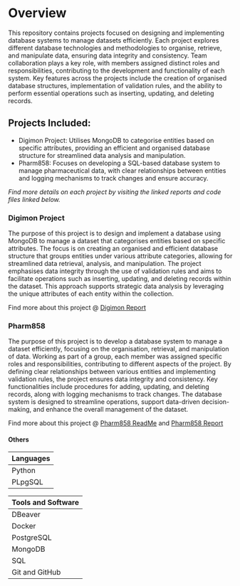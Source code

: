 # Overview

This repository contains projects focused on designing and implementing database systems to manage datasets efficiently. Each project explores different database technologies and methodologies to organise, retrieve, and manipulate data, ensuring data integrity and consistency. Team collaboration plays a key role, with members assigned distinct roles and responsibilities, contributing to the development and functionality of each system. Key features across the projects include the creation of organised database structures, implementation of validation rules, and the ability to perform essential operations such as inserting, updating, and deleting records.

## Projects Included:

- Digimon Project: Utilises MongoDB to categorise entities based on specific attributes, providing an efficient and organised database structure for streamlined data analysis and manipulation.
- Pharm858: Focuses on developing a SQL-based database system to manage pharmaceutical data, with clear relationships between entities and logging mechanisms to track changes and ensure accuracy.

*Find more details on each project by visiting the linked reports and code files linked below.*

### Digimon Project

The purpose of this project is to design and implement a database using MongoDB to manage a dataset that categorises entities based on specific attributes. The focus is on creating an organised and efficient database structure that groups entities under various attribute categories, allowing for streamlined data retrieval, analysis, and manipulation. The project emphasises data integrity through the use of validation rules and aims to facilitate operations such as inserting, updating, and deleting records within the dataset. This approach supports strategic data analysis by leveraging the unique attributes of each entity within the collection.

Find more about this project @ [Digimon Report](https://github.com/vedez/Database-Management-Basic-Level/blob/main/Projects/Digimon/Digimon_MongoDB.pdf)

### Pharm858

The purpose of this project is to develop a database system to manage a dataset efficiently, focusing on the organisation, retrieval, and manipulation of data. Working as part of a group, each member was assigned specific roles and responsibilities, contributing to different aspects of the project. By defining clear relationships between various entities and implementing validation rules, the project ensures data integrity and consistency. Key functionalities include procedures for adding, updating, and deleting records, along with logging mechanisms to track changes. The database system is designed to streamline operations, support data-driven decision-making, and enhance the overall management of the dataset.

Find more about this project @ [Pharm858 ReadMe](https://github.com/vedez/Database-Management-Basic-Level/tree/main/Projects/Pharm858C) and [Pharm858 Report](https://github.com/vedez/Database-Management-Basic-Level/blob/main/Projects/Pharm858C/PharmC858.pdf)

#### Others

| **Languages**                |
|------------------------------|
| Python                       |
| PLpgSQL                      |

| **Tools and Software**       |
|------------------------------|
| DBeaver                      |
| Docker                       |
| PostgreSQL                   |
| MongoDB                      |
| SQL                          |
| Git and GitHub               |


